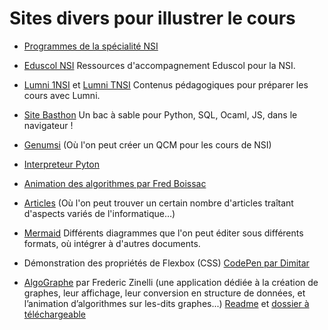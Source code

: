 # Sites divers pour illustrer le cours


- [Programmes de la spécialité NSI](https://eduscol.education.fr/2068/programmes-et-ressources-en-numerique-et-sciences-informatiques-voie-g) 

- [Eduscol NSI](https://nsi-snt.ac-normandie.fr/ressources-d-accompagnement-eduscol-pour-nsi) Ressources d'accompagnement Eduscol pour la NSI.


- [Lumni 1NSI](https://www.lumni.fr/lycee/premiere/voie-generale)  et [Lumni TNSI](https://www.lumni.fr/lycee/terminale/voie-generale) Contenus pédagogiques pour préparer les cours avec Lumni.


- [Site Basthon](https://basthon.fr/) Un bac à sable pour Python, SQL, Ocaml, JS, dans le navigateur !

- [Genumsi](https://genumsi.inria.fr/)
(Où l'on peut créer un QCM pour les cours de NSI)


- [Interpreteur Pyton](https://www.pythonanywhere.com/embedded3/)

- [Animation des algorithmes par Fred Boissac](http://fred.boissac.free.fr/AnimsJS/Dariush_Anims/index.html)

- [Articles](https://professeurb.github.io/articles/)
(Où l'on peut trouver un certain nombre d'articles traîtant d'aspects variés de l'informatique…)


- [Mermaid](https://mermaid.live/edit#pako:eNpV0E2LwyAQgOG_EmYvE0jAtvvR5rZp0v067h69SNRtwMRizaGU_vedmAqrp_HhBWWu0FmpoIJfJ07H7KfhY0bnFXGV51lZllmNuM7zOwfZI26i1EEaxMdUWsSnKPsgB8TnVN4QX6I0Qd4Rt6l8IO6itEE-6WsspS-i1UwLnv3FKHpD98ZUD5qxorPGOhq1_l_U94IxnRRzAwUMyg2il7Sb6ywc_FENikNFo1RaTMZz4OON0ukkhVet7L11UHk3qQLE5O33ZezifWmaXtCmhwVvf8nkZDk) Différents diagrammes que l'on peut éditer sous différents formats, où intégrer à d'autres documents.

- Démonstration des propriétés de Flexbox (CSS) [CodePen par Dimitar](https://codepen.io/justd/pen/yydezN)

- [AlgoGraphe](http://frederic.zinelli.gitlab.io/graph-application/) par Frederic Zinelli 
(une application dédiée à la création de graphes, leur affichage, leur conversion en structure de données, et l’animation d’algorithmes sur les-dits graphes...) [Readme](https://gitlab.com/frederic.zinelli/graph-application/-/blob/main/README.md) et [dossier à téléchargeable](https://gitlab.com/frederic.zinelli/graph-application/-/tree/main/dist/graph-v0.3.1)